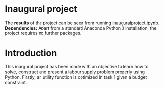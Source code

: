 # Inaugural project
The **results** of the project can be seen from running [inauguralproject.ipynb](inauguralproject.ipynb).
**Dependencies:** Apart from a standard Anaconda Python 3 installation, the project requires no further packages.

# Introduction
This inargural project has been made with an objective to learn how to solve, construct and present a labour supply problem properly using Python. Firstly, an utility function is optimized in task 1 given a budget constraint. 
